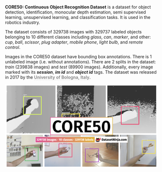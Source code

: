 **CORE50: Continuous Object Recognition Dataset** is a dataset for object detection, identification, monocular depth estimation, semi supervised learning, unsupervised learning, and classification tasks. It is used in the robotics industry. 

The dataset consists of 329738 images with 329737 labeled objects belonging to 10 different classes including *glass*, *can*, *marker*, and other: *cup*, *ball*, *scissor*, *plug adapter*, *mobile phone*, *light bulb*, and *remote control*.

Images in the CORE50 dataset have bounding box annotations. There is 1 unlabeled image (i.e. without annotations). There are 2 splits in the dataset: *train* (239838 images) and *test* (89900 images). Additionally, every image marked with its ***session***, ***im id*** and ***object id*** tags. The dataset was released in 2017 by the <span style="font-weight: 600; color: grey; border-bottom: 1px dashed #d3d3d3;">University of Bologna, Italy</span>.

<img src="https://github.com/dataset-ninja/core50/raw/main/visualizations/poster.png">
